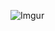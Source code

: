 ![Imgur](https://img00.deviantart.net/8a3c/i/2015/279/e/9/kofuku_ebisu__noragami__by_skyarctic-d9c6669.png)
